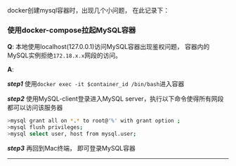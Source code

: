 docker创建mysql容器时，出现几个小问题， 在此记录下：

### 使用docker-compose拉起MySQL容器

**Q**: 本地使用localhost(127.0.0.1)访问MySQL容器出现鉴权问题， 容器内的MySQL实例拒绝`172.18.x.x`网段的访问。

**A**:

***step1*** 使用`docker exec -it $container_id /bin/bash`进入容器

***step2*** 使用MySQL-client登录进入MySQL server，执行以下命令使得所有网段都可以访问该服务器

```bash
>mysql grant all on *.* to root@'%' with grant option ;
>mysql flush privileges;
>mysql select user, host from mysql.user;
```
***step3*** 再回到Mac终端， 即可登录MySQL容器

----
